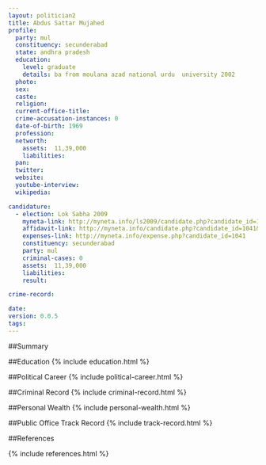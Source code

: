 ```yaml
---
layout: politician2
title: Abdus Sattar Mujahed
profile: 
  party: mul
  constituency: secunderabad
  state: andhra pradesh
  education: 
    level: graduate
    details: ba from moulana azad national urdu  university 2002
  photo: 
  sex: 
  caste: 
  religion: 
  current-office-title: 
  crime-accusation-instances: 0
  date-of-birth: 1969
  profession: 
  networth: 
    assets:  11,39,000
    liabilities: 
  pan: 
  twitter: 
  website: 
  youtube-interview: 
  wikipedia: 

candidature: 
  - election: Lok Sabha 2009
    myneta-link: http://myneta.info/ls2009/candidate.php?candidate_id=1041
    affidavit-link: http://myneta.info/candidate.php?candidate_id=1041&scan=original
    expenses-link: http://myneta.info/expense.php?candidate_id=1041
    constituency: secunderabad 
    party: mul
    criminal-cases: 0
    assets:  11,39,000
    liabilities: 
    result:  

crime-record: 

date: 
version: 0.0.5
tags: 
---
```

##Summary


##Education
{% include education.html %}


##Political Career
{% include political-career.html %}


##Criminal Record
{% include criminal-record.html %}


##Personal Wealth
{% include personal-wealth.html %}


##Public Office Track Record
{% include track-record.html %}


##References


{% include references.html %}